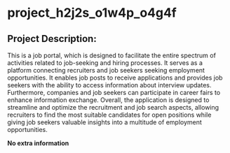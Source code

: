 # project_h2j2s_o1w4p_o4g4f

## Project Description: 

This is a job portal, which is designed to facilitate the entire spectrum of activities related to job-seeking and hiring processes. It serves as a platform connecting recruiters and job seekers seeking employment opportunities. It enables job posts to receive applications and provides job seekers with the ability to access information about interview updates. Furthermore, companies and job seekers can participate in career fairs to enhance information exchange. Overall, the application is designed to streamline and optimize the recruitment and job search aspects, allowing recruiters to find the most suitable candidates for open positions while giving job seekers valuable insights into a multitude of employment opportunities.

**No extra information**
